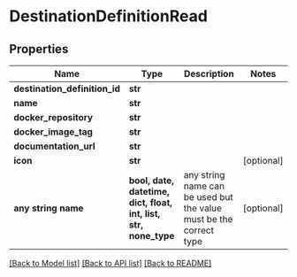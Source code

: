 # DestinationDefinitionRead


## Properties
Name | Type | Description | Notes
------------ | ------------- | ------------- | -------------
**destination_definition_id** | **str** |  | 
**name** | **str** |  | 
**docker_repository** | **str** |  | 
**docker_image_tag** | **str** |  | 
**documentation_url** | **str** |  | 
**icon** | **str** |  | [optional] 
**any string name** | **bool, date, datetime, dict, float, int, list, str, none_type** | any string name can be used but the value must be the correct type | [optional]

[[Back to Model list]](../README.md#documentation-for-models) [[Back to API list]](../README.md#documentation-for-api-endpoints) [[Back to README]](../README.md)



